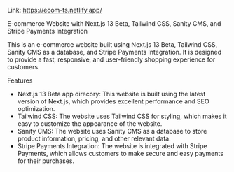 Link: https://ecom-ts.netlify.app/

E-commerce Website with Next.js 13 Beta, Tailwind CSS, Sanity CMS, and Stripe Payments Integration

This is an e-commerce website built using Next.js 13 Beta, Tailwind CSS, Sanity CMS as a database, and Stripe Payments Integration. It is designed to provide a fast, responsive, and user-friendly shopping experience for customers.

Features

- Next.js 13 Beta app direcory: This website is built using the latest version of Next.js, which provides excellent performance and SEO optimization.
- Tailwind CSS: The website uses Tailwind CSS for styling, which makes it easy to customize the appearance of the website.
- Sanity CMS: The website uses Sanity CMS as a database to store product information, pricing, and other relevant data.
- Stripe Payments Integration: The website is integrated with Stripe Payments, which allows customers to make secure and easy payments for their purchases.
